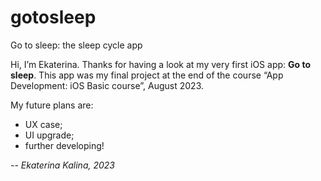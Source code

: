 # gotosleep
Go to sleep: the sleep cycle app

Hi, I’m Ekaterina. 
Thanks for having a look at my very first iOS app: **Go to sleep**. 
This app was my final project at the end of the course “App Development: iOS Basic course”, August 2023.

My future plans are: 
- UX case;
- UI upgrade;
- further developing!

_-- Ekaterina Kalina, 2023_

